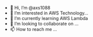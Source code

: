 - 👋 Hi, I’m @axs1088
- 👀 I’m interested in AWS Technology...
- 🌱 I’m currently learning AWS Lambda
- 💞️ I’m looking to collaborate on ...
- 📫 How to reach me ...

<!---
axs1088/axs1088 is a ✨ special ✨ repository because its `README.md` (this file) appears on your GitHub profile.
You can click the Preview link to take a look at your changes.
--->
